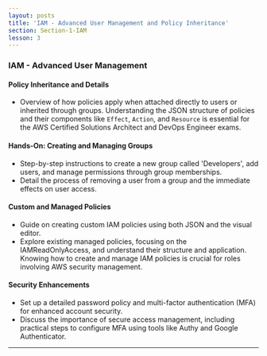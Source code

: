 ```yaml
---
layout: posts
title: 'IAM - Advanced User Management and Policy Inheritance'
section: Section-1-IAM
lesson: 3
---
```


### IAM - Advanced User Management

#### Policy Inheritance and Details

- Overview of how policies apply when attached directly to users or inherited through groups. Understanding the JSON structure of policies and their components like `Effect`, `Action`, and `Resource` is essential for the AWS Certified Solutions Architect and DevOps Engineer exams.

<!-- pagebreak -->

#### Hands-On: Creating and Managing Groups

- Step-by-step instructions to create a new group called 'Developers', add users, and manage permissions through group memberships.
- Detail the process of removing a user from a group and the immediate effects on user access.

<!-- pagebreak -->

#### Custom and Managed Policies

- Guide on creating custom IAM policies using both JSON and the visual editor.
- Explore existing managed policies, focusing on the IAMReadOnlyAccess, and understand their structure and application. Knowing how to create and manage IAM policies is crucial for roles involving AWS security management.

<!-- pagebreak -->

#### Security Enhancements

- Set up a detailed password policy and multi-factor authentication (MFA) for enhanced account security.
- Discuss the importance of secure access management, including practical steps to configure MFA using tools like Authy and Google Authenticator.

---
